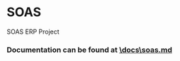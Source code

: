 # SOAS

SOAS ERP Project

### Documentation can be found at [\docs\soas.md][docs-link]

[docs-link]: docs\soas.md
